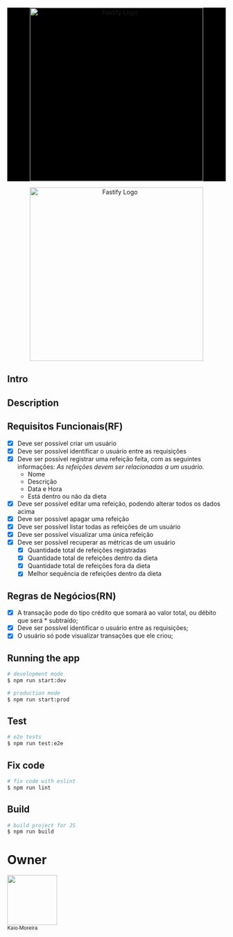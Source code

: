 <p align="center" style="background-color: black">
  <a href="https://fastify.dev/" target="blank"><img src="https://fastify.dev/img/logos/fastify-white.png" width="400" alt="Fastify Logo" /></a>
</p>

<p align="center">
  <a href="https://fastify.dev/" target="blank"><img src="https://upload.wikimedia.org/wikipedia/commons/0/0a/Fastify_logo.svg" width="400" alt="Fastify Logo" /></a>
</p>

## Intro


## Description


## Requisitos Funcionais(RF)
* [x] Deve ser possível criar um usuário
* [x] Deve ser possível identificar o usuário entre as requisições
* [x] Deve ser possível registrar uma refeição feita, com as seguintes informações:
    *As refeições devem ser relacionadas a um usuário.*
    - Nome
    - Descrição
    - Data e Hora
    - Está dentro ou não da dieta
* [x] Deve ser possível editar uma refeição, podendo alterar todos os dados acima
* [x] Deve ser possível apagar uma refeição
* [x] Deve ser possível listar todas as refeições de um usuário
* [x] Deve ser possível visualizar uma única refeição
* [x] Deve ser possível recuperar as métricas de um usuário
    * [x] Quantidade total de refeições registradas
    * [x] Quantidade total de refeições dentro da dieta
    * [x] Quantidade total de refeições fora da dieta
    * [x] Melhor sequência de refeições dentro da dieta

## Regras de Negócios(RN)
* [x] A transação pode do tipo crédito que somará ao valor total, ou débito que será * subtraído;
* [x] Deve ser possível identificar o usuário entre as requisições;
* [x] O usuário só pode visualizar transações que ele criou;

## Running the app

```bash
# development mode
$ npm run start:dev

# production mode
$ npm run start:prod
```

## Test

```bash
# e2e tests
$ npm run test:e2e
```

## Fix code
```bash
# fix code with eslint
$ npm run lint
```

## Build
```bash
# build project for JS
$ npm run build
```

# Owner
[<img src="https://avatars.githubusercontent.com/u/56137536?s=400&u=a74073f1d0f605815a4f343436c791ab7b7dc184&v=4" width=115><br><sub>Kaio Moreira</sub>](https://github.com/kaiomoreira-dev)
